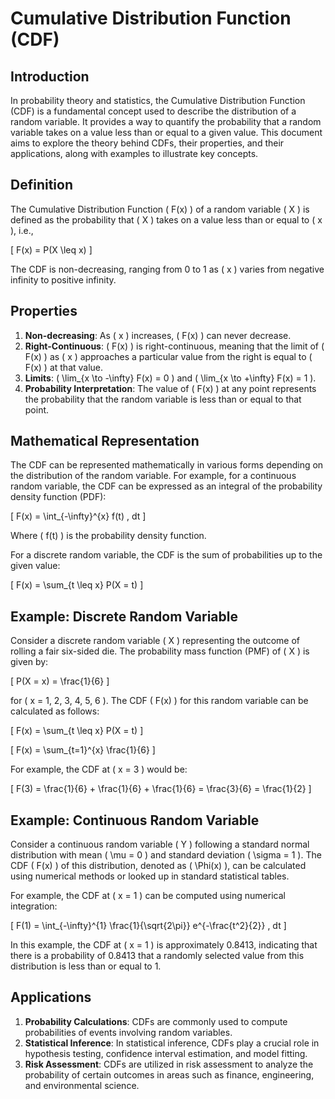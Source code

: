 # Cumulative Distribution Function (CDF)

## Introduction

In probability theory and statistics, the Cumulative Distribution Function (CDF) is a fundamental concept used to describe the distribution of a random variable. It provides a way to quantify the probability that a random variable takes on a value less than or equal to a given value. This document aims to explore the theory behind CDFs, their properties, and their applications, along with examples to illustrate key concepts.

## Definition

The Cumulative Distribution Function \( F(x) \) of a random variable \( X \) is defined as the probability that \( X \) takes on a value less than or equal to \( x \), i.e.,

\[ F(x) = P(X \leq x) \]

The CDF is non-decreasing, ranging from 0 to 1 as \( x \) varies from negative infinity to positive infinity.

## Properties

1. **Non-decreasing**: As \( x \) increases, \( F(x) \) can never decrease.
2. **Right-Continuous**: \( F(x) \) is right-continuous, meaning that the limit of \( F(x) \) as \( x \) approaches a particular value from the right is equal to \( F(x) \) at that value.
3. **Limits**: \( \lim_{x \to -\infty} F(x) = 0 \) and \( \lim_{x \to +\infty} F(x) = 1 \).
4. **Probability Interpretation**: The value of \( F(x) \) at any point represents the probability that the random variable is less than or equal to that point.

## Mathematical Representation

The CDF can be represented mathematically in various forms depending on the distribution of the random variable. For example, for a continuous random variable, the CDF can be expressed as an integral of the probability density function (PDF):

\[ F(x) = \int_{-\infty}^{x} f(t) \, dt \]

Where \( f(t) \) is the probability density function.

For a discrete random variable, the CDF is the sum of probabilities up to the given value:

\[ F(x) = \sum_{t \leq x} P(X = t) \]

## Example: Discrete Random Variable

Consider a discrete random variable \( X \) representing the outcome of rolling a fair six-sided die. The probability mass function (PMF) of \( X \) is given by:

\[ P(X = x) = \frac{1}{6} \]

for \( x = 1, 2, 3, 4, 5, 6 \). The CDF \( F(x) \) for this random variable can be calculated as follows:

\[ F(x) = \sum_{t \leq x} P(X = t) \]

\[ F(x) = \sum_{t=1}^{x} \frac{1}{6} \]

For example, the CDF at \( x = 3 \) would be:

\[ F(3) = \frac{1}{6} + \frac{1}{6} + \frac{1}{6} = \frac{3}{6} = \frac{1}{2} \]

## Example: Continuous Random Variable

Consider a continuous random variable \( Y \) following a standard normal distribution with mean \( \mu = 0 \) and standard deviation \( \sigma = 1 \). The CDF \( F(x) \) of this distribution, denoted as \( \Phi(x) \), can be calculated using numerical methods or looked up in standard statistical tables.

For example, the CDF at \( x = 1 \) can be computed using numerical integration:

\[ F(1) = \int_{-\infty}^{1} \frac{1}{\sqrt{2\pi}} e^{-\frac{t^2}{2}} \, dt \]

In this example, the CDF at \( x = 1 \) is approximately 0.8413, indicating that there is a probability of 0.8413 that a randomly selected value from this distribution is less than or equal to 1.

## Applications

1. **Probability Calculations**: CDFs are commonly used to compute probabilities of events involving random variables.
2. **Statistical Inference**: In statistical inference, CDFs play a crucial role in hypothesis testing, confidence interval estimation, and model fitting.
3. **Risk Assessment**: CDFs are utilized in risk assessment to analyze the probability of certain outcomes in areas such as finance, engineering, and environmental science.

